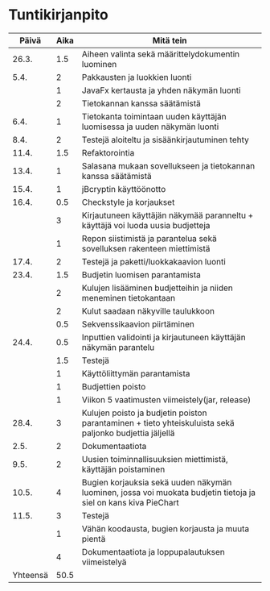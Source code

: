 # Tuntikirjanpito
|Päivä | Aika | Mitä tein
|------|------|----------
|26.3. | 1.5 | Aiheen valinta sekä määrittelydokumentin luominen
|5.4.   | 2   | Pakkausten ja luokkien luonti
|      | 1   | JavaFx kertausta ja yhden näkymän luonti
|      | 2   | Tietokannan kanssa säätämistä
|6.4.   | 1   | Tietokanta toimintaan uuden käyttäjän luomisessa ja uuden näkymän luonti
|8.4.|2 |Testejä aloiteltu ja sisäänkirjautuminen tehty
|11.4.|1.5|Refaktorointia
|13.4.|1|Salasana mukaan sovellukseen ja tietokannan kanssa säätämistä
|15.4.|1|jBcryptin käyttöönotto
|16.4.|0.5|Checkstyle ja korjaukset
| |3|Kirjautuneen käyttäjän näkymää paranneltu + käyttäjä voi luoda uusia budjetteja
| |1|Repon siistimistä ja parantelua sekä sovelluksen rakenteen miettimistä
|17.4.|2|Testejä ja paketti/luokkakaavion luonti
|23.4.|1.5|Budjetin luomisen parantamista
| |2|Kulujen lisääminen budjetteihin ja niiden meneminen tietokantaan
| |2|Kulut saadaan näkyville taulukkoon
| |0.5|Sekvenssikaavion piirtäminen
|24.4.|0.5|Inputtien validointi ja kirjautuneen käyttäjän näkymän parantelu
| |1.5| Testejä
| |1|Käyttöliittymän parantamista
| |1|Budjettien poisto
| |1|Viikon 5 vaatimusten viimeistely(jar, release)
|28.4.|3|Kulujen poisto ja budjetin poiston parantaminen + tieto yhteiskuluista sekä paljonko budjettia jäljellä
|2.5.|2|Dokumentaatiota
|9.5.|2|Uusien toiminnallisuuksien miettimistä, käyttäjän poistaminen
|10.5.|4|Bugien korjauksia sekä uuden näkymän luominen, jossa voi muokata budjetin tietoja ja siel on kans kiva PieChart
|11.5.|3|Testejä
||1|Vähän koodausta, bugien korjausta ja muuta pientä
||4|Dokumentaatiota ja loppupalautuksen viimeistelyä
|Yhteensä|50.5|

